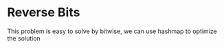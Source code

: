 # Reverse Bits
This problem is easy to solve by bitwise, we can use hashmap to optimize the solution